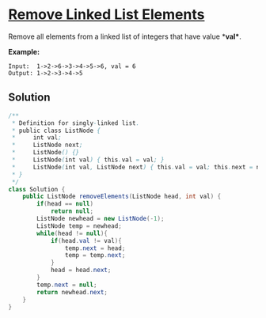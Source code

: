 # [Remove Linked List Elements](https://leetcode.com/problems/remove-linked-list-elements/)

Remove all elements from a linked list of integers that have value ***val\***.

**Example:**

```
Input:  1->2->6->3->4->5->6, val = 6
Output: 1->2->3->4->5
```

## Solution

```java
/**
 * Definition for singly-linked list.
 * public class ListNode {
 *     int val;
 *     ListNode next;
 *     ListNode() {}
 *     ListNode(int val) { this.val = val; }
 *     ListNode(int val, ListNode next) { this.val = val; this.next = next; }
 * }
 */
class Solution {
    public ListNode removeElements(ListNode head, int val) {
        if(head == null)
            return null;
        ListNode newhead = new ListNode(-1);
        ListNode temp = newhead;
        while(head != null){
            if(head.val != val){
                temp.next = head;
                temp = temp.next;
            }
            head = head.next;
        }
        temp.next = null;
        return newhead.next;
    }
}
```

